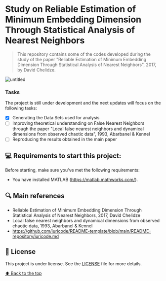 # Study on Reliable Estimation of Minimum Embedding Dimension Through Statistical Analysis of Nearest Neighbors

> This repository contains some of the codes developed during the study of the paper "Reliable Estimation of Minimum Embedding Dimension Through Statistical Analysis of Nearest Neighbors", 2017, by David Chelidze.

![untitled](https://user-images.githubusercontent.com/68541168/167712544-010e4509-6ffe-4bfd-8a70-bc41c3cd3fa2.png)

### Tasks

The project is still under development and the next updates will focus on the following tasks:

- [x] Generating the Data Sets used for analysis
- [ ] Improving theoretical understanding on False Nearest Neighbors through the paper "Local false nearest neighbors and dynamical dimensions from observed chaotic data", 1993, Abarbanel & Kennel
- [ ] Reproducing the results obtained in the main paper

## 💻 Requirements to start this project:

Before starting, make sure you've met the following requirements:
<!---Estes são apenas requisitos de exemplo. Adicionar, duplicar ou remover conforme necessário--->
* You have installed MATLAB (https://matlab.mathworks.com/).

## 🔍 Main references

* Reliable Estimation of Minimum Embedding Dimension Through Statistical Analysis of Nearest Neighbors, 2017, David Chelidze
* Local false nearest neighbors and dynamical dimensions from observed chaotic data, 1993, Abarbanel & Kennel
* https://github.com/iuricode/README-template/blob/main/README-repository/iuricode.md

## 📝 License

This project is under license. See the [LICENSE](LICENSE) file for more details.

[⬆ Back to the top](https://github.com/aaronmqs/MinEmbdDim/README.md#study-on-reliable-estimation-of-minimum-embedding-dimension-through-statistical-analysis-of-nearest-neighbors)<br>
